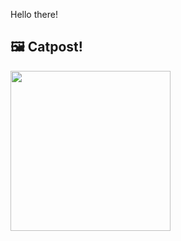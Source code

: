 Hello there!



## 🖼️ Catpost!

<sub>
    <img src="https://cdn2.thecatapi.com/images/3kl.jpg" height="256">
</sub>

